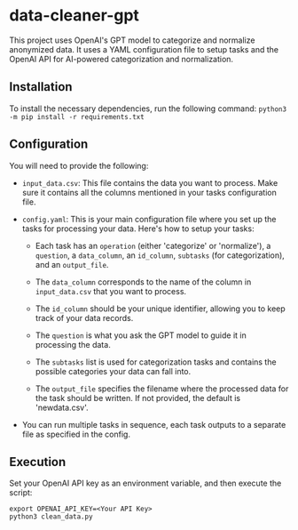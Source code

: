 # data-cleaner-gpt

This project uses OpenAI's GPT model to categorize and normalize anonymized data. It uses a YAML configuration file to setup tasks and the OpenAI API for AI-powered categorization and normalization.

## Installation

To install the necessary dependencies, run the following command:
`python3 -m pip install -r requirements.txt`


## Configuration

You will need to provide the following:

- `input_data.csv`: This file contains the data you want to process. Make sure it contains all the columns mentioned in your tasks configuration file.

- `config.yaml`: This is your main configuration file where you set up the tasks for processing your data. Here's how to setup your tasks:

  - Each task has an `operation` (either 'categorize' or 'normalize'), a `question`, a `data_column`, an `id_column`, `subtasks` (for categorization), and an `output_file`.

  - The `data_column` corresponds to the name of the column in `input_data.csv` that you want to process.

  - The `id_column` should be your unique identifier, allowing you to keep track of your data records.

  - The `question` is what you ask the GPT model to guide it in processing the data.

  - The `subtasks` list is used for categorization tasks and contains the possible categories your data can fall into.

  - The `output_file` specifies the filename where the processed data for the task should be written. If not provided, the default is 'newdata.csv'.

- You can run multiple tasks in sequence, each task outputs to a separate file as specified in the config.

## Execution

Set your OpenAI API key as an environment variable, and then execute the script:

```
export OPENAI_API_KEY=<Your API Key>
python3 clean_data.py
```
